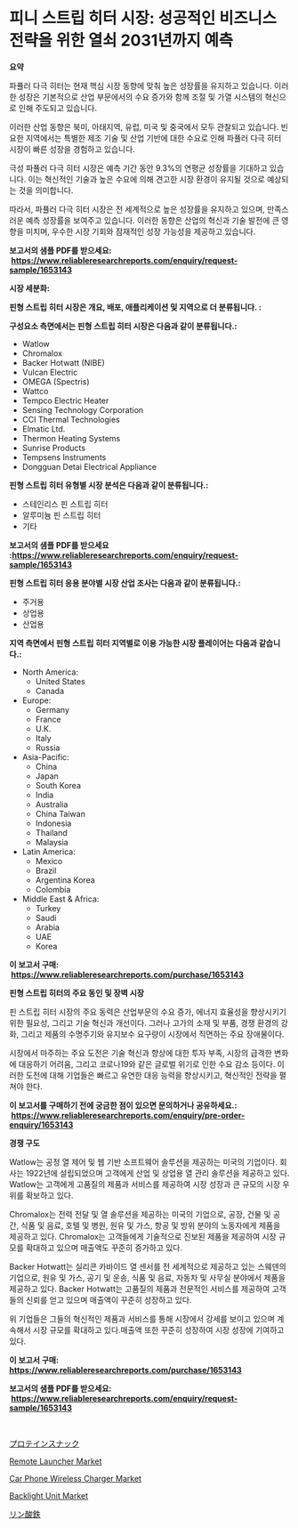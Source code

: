 <p><h1>피니 스트립 히터 시장: 성공적인 비즈니스 전략을 위한 열쇠 2031년까지 예측</h1></p><p><strong>요약</strong></p>
<p><p>파퓰러 다극 히터는 현재 핵심 시장 동향에 맞춰 높은 성장률을 유지하고 있습니다. 이러한 성장은 기본적으로 산업 부문에서의 수요 증가와 함께 조절 및 가열 시스템의 혁신으로 인해 주도되고 있습니다.</p><p>이러한 산업 동향은 북미, 아태지역, 유럽, 미국 및 중국에서 모두 관찰되고 있습니다. 빈요한 지역에서는 특별한 제조 기술 및 산업 기반에 대한 수요로 인해 파퓰러 다극 히터 시장이 빠른 성장을 경험하고 있습니다.</p><p>극성 파퓰러 다극 히터 시장은 예측 기간 동안 9.3%의 연평균 성장률을 기대하고 있습니다. 이는 혁신적인 기술과 높은 수요에 의해 견고한 시장 환경이 유지될 것으로 예상되는 것을 의미합니다.</p><p>따라서, 파퓰러 다극 히터 시장은 전 세계적으로 높은 성장률을 유지하고 있으며, 만족스러운 예측 성장률을 보여주고 있습니다. 이러한 동향은 산업의 혁신과 기술 발전에 큰 영향을 미치며, 우수한 시장 기회와 잠재적인 성장 가능성을 제공하고 있습니다.</p></p>
<p><strong>보고서의 샘플 PDF를 받으세요: &nbsp;<a href="https://www.reliableresearchreports.com/enquiry/request-sample/1653143">https://www.reliableresearchreports.com/enquiry/request-sample/1653143</a></strong></p>
<p><strong>시장 세분화:</strong></p>
<p><strong> 핀형 스트립 히터 시장은 개요, 배포, 애플리케이션 및 지역으로 더 분류됩니다. :</strong></p>
<p><strong>구성요소 측면에서는 핀형 스트립 히터 시장은 다음과 같이 분류됩니다.:</strong></p>
<p><ul><li>Watlow</li><li>Chromalox</li><li>Backer Hotwatt (NIBE)</li><li>Vulcan Electric</li><li>OMEGA (Spectris)</li><li>Wattco</li><li>Tempco Electric Heater</li><li>Sensing Technology Corporation</li><li>CCI Thermal Technologies</li><li>Elmatic Ltd.</li><li>Thermon Heating Systems</li><li>Sunrise Products</li><li>Tempsens Instruments</li><li>Dongguan Detai Electrical Appliance</li></ul></p>
<p><strong> 핀형 스트립 히터 유형별 시장 분석은 다음과 같이 분류됩니다.:</strong></p>
<p><ul><li>스테인리스 핀 스트립 히터</li><li>알루미늄 핀 스트립 히터</li><li>기타</li></ul></p>
<p><strong>보고서의 샘플 PDF를 받으세요 :<a href="https://www.reliableresearchreports.com/enquiry/request-sample/1653143">https://www.reliableresearchreports.com/enquiry/request-sample/1653143</a></strong></p>
<p><strong> 핀형 스트립 히터 응용 분야별 시장 산업 조사는 다음과 같이 분류됩니다.:</strong></p>
<p><ul><li>주거용</li><li>상업용</li><li>산업용</li></ul></p>
<p><strong>지역 측면에서 핀형 스트립 히터 지역별로 이용 가능한 시장 플레이어는 다음과 같습니다.:</strong></p>
<p><ul>
    <li>
        North America:
        <ul>
            <li>United States</li>
            <li>Canada</li>
        </ul>
    </li>
    <li>
        Europe:
        <ul>
            <li>Germany</li>
            <li>France</li>
            <li>U.K.</li>
            <li>Italy</li>
            <li>Russia</li>
        </ul>
    </li>
    <li>
        Asia-Pacific:
        <ul>
            <li>China</li>
            <li>Japan</li>
            <li>South Korea</li>
            <li>India</li>
            <li>Australia</li>
            <li>China Taiwan</li>
            <li>Indonesia</li>
            <li>Thailand</li>
            <li>Malaysia</li>
        </ul>
    </li>
    <li>
        Latin America:
        <ul>
            <li>Mexico</li>
            <li>Brazil</li>
            <li>Argentina Korea</li>
            <li>Colombia</li>
        </ul>
    </li>
    <li>
        Middle East & Africa:
        <ul>
            <li>Turkey</li>
            <li>Saudi</li>
            <li>Arabia</li>
            <li>UAE</li>
            <li>Korea</li>
        </ul>
    </li>
    </ul></p>
<p><strong>이 보고서 구매: &nbsp;<a href="https://www.reliableresearchreports.com/purchase/1653143">https://www.reliableresearchreports.com/purchase/1653143</a></strong></p>
<p><strong>핀형 스트립 히터의 주요 동인 및 장벽 시장</strong></p>
<p><p>핀 스트립 히터 시장의 주요 동력은 산업부문의 수요 증가, 에너지 효율성을 향상시키기 위한 필요성, 그리고 기술 혁신과 개선이다. 그러나 고가의 소재 및 부품, 경쟁 환경의 강화, 그리고 제품의 수명주기와 유지보수 요구량이 시장에서 직면하는 주요 장애물이다.</p><p>시장에서 마주하는 주요 도전은 기술 혁신과 향상에 대한 투자 부족, 시장의 급격한 변화에 대응하기 어려움, 그리고 코로나19와 같은 글로벌 위기로 인한 수요 감소 등이다. 이러한 도전에 대해 기업들은 빠르고 유연한 대응 능력을 향상시키고, 혁신적인 전략을 펼쳐야 한다.</p></p>
<p><strong>이 보고서를 구매하기 전에 궁금한 점이 있으면 문의하거나 공유하세요.: &nbsp;<a href="https://www.reliableresearchreports.com/enquiry/pre-order-enquiry/1653143">https://www.reliableresearchreports.com/enquiry/pre-order-enquiry/1653143</a></strong></p>
<p><strong>경쟁 구도</strong></p>
<p><p>Watlow는 공정 열 제어 및 웹 기반 소프트웨어 솔루션을 제공하는 미국의 기업이다. 회사는 1922년에 설립되었으며 고객에게 산업 및 상업용 열 관리 솔루션을 제공하고 있다. Watlow는 고객에게 고품질의 제품과 서비스를 제공하여 시장 성장과 큰 규모의 시장 우위를 확보하고 있다.</p><p>Chromalox는 전력 전달 및 열 솔루션을 제공하는 미국의 기업으로, 공장, 건물 및 공간, 식품 및 음료, 호텔 및 병원, 원유 및 가스, 항공 및 방위 분야의 노동자에게 제품을 제공하고 있다. Chromalox는 고객들에게 기술적으로 진보된 제품을 제공하여 시장 규모를 확대하고 있으며 매출액도 꾸준히 증가하고 있다.</p><p>Backer Hotwatt는 실리콘 카바이드 열 센서를 전 세계적으로 제공하고 있는 스웨덴의 기업으로, 원유 및 가스, 공기 및 운송, 식품 및 음료, 자동차 및 사무실 분야에서 제품을 제공하고 있다. Backer Hotwatt는 고품질의 제품과 전문적인 서비스를 제공하여 고객들의 신뢰를 얻고 있으며 매출액이 꾸준히 성장하고 있다.</p><p>위 기업들은 그들의 혁신적인 제품과 서비스를 통해 시장에서 강세를 보이고 있으며 계속해서 시장 규모를 확대하고 있다.매출액 또한 꾸준히 성장하여 시장 성장에 기여하고 있다.</p></p>
<p><strong>이 보고서 구매: &nbsp; <a href="https://www.reliableresearchreports.com/purchase/1653143">https://www.reliableresearchreports.com/purchase/1653143</a></strong></p>
<p><strong>보고서의 샘플 PDF를 받으세요: &nbsp;<a href="https://www.reliableresearchreports.com/enquiry/request-sample/1653143">https://www.reliableresearchreports.com/enquiry/request-sample/1653143</a></strong><strong></strong></p>
<p>&nbsp;</p>
<p><p><a href="https://medium.com/@eunawiegad2023/%E3%83%97%E3%83%AD%E3%83%86%E3%82%A4%E3%83%B3%E3%82%B9%E3%83%8A%E3%83%83%E3%82%AF%E3%81%AE%E5%B8%82%E5%A0%B4%E8%AA%BF%E6%9F%BB%E3%83%AC%E3%83%9D%E3%83%BC%E3%83%88-%E3%81%9D%E3%81%AE%E6%AD%B4%E5%8F%B2%E3%81%A82024%E5%B9%B4%E3%81%8B%E3%82%892031%E5%B9%B4%E3%81%BE%E3%81%A7%E3%81%AE%E4%BA%88%E6%B8%AC-42293051740f">プロテインスナック</a></p><p><a href="https://issuu.com/reportprime-2/docs/remote-launcher-market-size-2030.pptx">Remote Launcher Market</a></p><p><a href="https://github.com/johnbach50/Market-Research-Report-List-2/blob/main/car-phone-wireless-charger-market.md">Car Phone Wireless Charger Market</a></p><p><a href="https://github.com/lylyparadise/Market-Research-Report-List-2/blob/main/backlight-unit-market.md">Backlight Unit Market</a></p><p><a href="https://github.com/NashBeahan2023/Market-Research-Report-List-1/blob/main/177239411566.md">リン酸鉄</a></p></p>